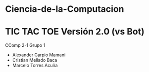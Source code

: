 # Ciencia-de-la-Computacion
# TIC TAC TOE Versión 2.0 (vs Bot)
CComp 2-1 Grupo 1
- Alexander Carpio Mamani
- Cristian Mellado Baca
- Marcelo Torres Acuña
